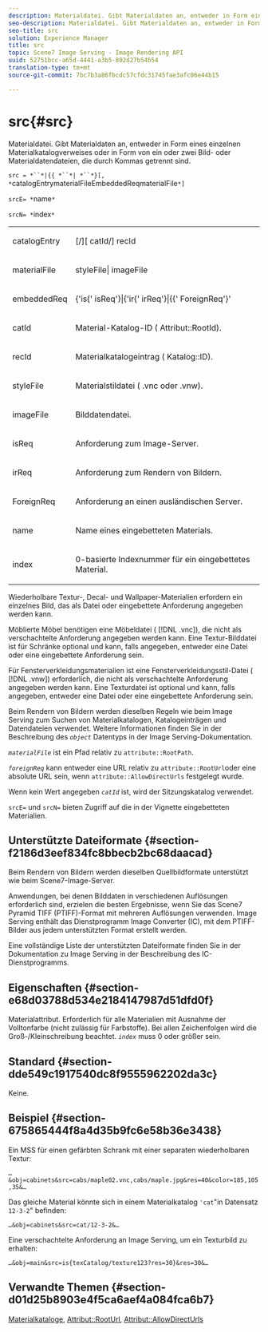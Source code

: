 ```yaml
---
description: Materialdatei. Gibt Materialdaten an, entweder in Form eines einzelnen Materialkatalogverweises oder in Form von ein oder zwei Bild- oder Materialdatendateien, die durch Kommas getrennt sind.
seo-description: Materialdatei. Gibt Materialdaten an, entweder in Form eines einzelnen Materialkatalogverweises oder in Form von ein oder zwei Bild- oder Materialdatendateien, die durch Kommas getrennt sind.
seo-title: src
solution: Experience Manager
title: src
topic: Scene7 Image Serving - Image Rendering API
uuid: 52751bcc-a65d-4441-a3b5-802d27b54b54
translation-type: tm+mt
source-git-commit: 7bc7b3a86fbcdc57cfdc31745fae3afc06e44b15

---
```



# src{#src}

Materialdatei. Gibt Materialdaten an, entweder in Form eines einzelnen Materialkatalogverweises oder in Form von ein oder zwei Bild- oder Materialdatendateien, die durch Kommas getrennt sind.

`src = *``*|{{ *``*| *``*}[, *`catalogEntrymaterialFileEmbeddedReqmaterialFile`*]`

`srcE= *`name`*`

`srcN= *`index`*`

<table id="simpletable_A64C4F084C0A4DDCA45A921D4BD7AAEA"> 
 <tr class="strow"> 
  <td class="stentry"> <p><span class="varname"> catalogEntry</span> </p></td> 
  <td class="stentry"> <p><span class="codeph">[/][<span class="varname"> catId</span>/]<span class="varname"> recId</span></span> </p></td> 
 </tr> 
 <tr class="strow"> 
  <td class="stentry"> <span class="varname"> materialFile</span> </td> 
  <td class="stentry"> <p><span class="codeph"> <span class="varname"> styleFile</span>|<span class="varname"> imageFile</span></span> </p> </td> 
 </tr> 
 <tr class="strow"> 
  <td class="stentry"> <p><span class="varname"> embeddedReq</span> </p> </td> 
  <td class="stentry"> <p><span class="codeph">{'is{'<span class="varname"> isReq</span>'}|{'ir{'<span class="varname"> irReq</span>'}|{{'<span class="varname"> ForeignReq</span>'}'</span> </p></td> 
 </tr> 
 <tr class="strow"> 
  <td class="stentry"> <p><span class="varname"> catId</span> </p></td> 
  <td class="stentry"> <p>Material-Katalog-ID (<span class="codeph"> Attribut::RootId</span>). </p></td> 
 </tr> 
 <tr class="strow"> 
  <td class="stentry"> <p><span class="varname"> recId</span> </p></td> 
  <td class="stentry"> <p>Materialkatalogeintrag (<span class="codeph"> Katalog::ID</span>). </p></td> 
 </tr> 
 <tr class="strow"> 
  <td class="stentry"> <p><span class="varname"> styleFile</span> </p></td> 
  <td class="stentry"> <p>Materialstildatei (<span class="filepath"> .vnc</span> oder <span class="filepath"> .vnw</span>). </p></td> 
 </tr> 
 <tr class="strow"> 
  <td class="stentry"> <p><span class="varname"> imageFile</span> </p></td> 
  <td class="stentry"> <p>Bilddatendatei. </p></td> 
 </tr> 
 <tr class="strow"> 
  <td class="stentry"> <p><span class="varname"> isReq</span> </p></td> 
  <td class="stentry"> <p>Anforderung zum Image-Server. </p></td> 
 </tr> 
 <tr class="strow"> 
  <td class="stentry"> <p><span class="varname"> irReq</span> </p></td> 
  <td class="stentry"> <p>Anforderung zum Rendern von Bildern. </p></td> 
 </tr> 
 <tr class="strow"> 
  <td class="stentry"> <p><span class="varname"> ForeignReq</span> </p></td> 
  <td class="stentry"> <p>Anforderung an einen ausländischen Server. </p></td> 
 </tr> 
 <tr class="strow"> 
  <td class="stentry"> <p><span class="varname"> name</span> </p></td> 
  <td class="stentry"> <p>Name eines eingebetteten Materials. </p></td> 
 </tr> 
 <tr class="strow"> 
  <td class="stentry"> <p><span class="varname"> index</span> </p></td> 
  <td class="stentry"> <p>0-basierte Indexnummer für ein eingebettetes Material. </p></td> 
 </tr> 
</table>

Wiederholbare Textur-, Decal- und Wallpaper-Materialien erfordern ein einzelnes Bild, das als Datei oder eingebettete Anforderung angegeben werden kann.

Möblierte Möbel benötigen eine Möbeldatei ( [!DNL .vnc]), die nicht als verschachtelte Anforderung angegeben werden kann. Eine Textur-Bilddatei ist für Schränke optional und kann, falls angegeben, entweder eine Datei oder eine eingebettete Anforderung sein.

Für Fensterverkleidungsmaterialien ist eine Fensterverkleidungsstil-Datei ( [!DNL .vnw]) erforderlich, die nicht als verschachtelte Anforderung angegeben werden kann. Eine Texturdatei ist optional und kann, falls angegeben, entweder eine Datei oder eine eingebettete Anforderung sein.

Beim Rendern von Bildern werden dieselben Regeln wie beim Image Serving zum Suchen von Materialkatalogen, Katalogeinträgen und Datendateien verwendet. Weitere Informationen finden Sie in der Beschreibung des *`object`* Datentyps in der Image Serving-Dokumentation.

*`materialFile`* ist ein Pfad relativ zu `attribute::RootPath`.

*`foreignReq`* kann entweder eine URL relativ zu `attribute::RootUrl`oder eine absolute URL sein, wenn `attribute::AllowDirectUrls` festgelegt wurde.

Wenn kein Wert angegeben *`catId`* ist, wird der Sitzungskatalog verwendet.

`srcE=` und `srcN=` bieten Zugriff auf die in der Vignette eingebetteten Materialien.

## Unterstützte Dateiformate {#section-f2186d3eef834fc8bbecb2bc68daacad}

Beim Rendern von Bildern werden dieselben Quellbildformate unterstützt wie beim Scene7-Image-Server.

Anwendungen, bei denen Bilddaten in verschiedenen Auflösungen erforderlich sind, erzielen die besten Ergebnisse, wenn Sie das Scene7 Pyramid TIFF (PTIFF)-Format mit mehreren Auflösungen verwenden. Image Serving enthält das Dienstprogramm Image Converter (IC), mit dem PTIFF-Bilder aus jedem unterstützten Format erstellt werden.

Eine vollständige Liste der unterstützten Dateiformate finden Sie in der Dokumentation zu Image Serving in der Beschreibung des IC-Dienstprogramms.

## Eigenschaften {#section-e68d03788d534e2184147987d51dfd0f}

Materialattribut. Erforderlich für alle Materialien mit Ausnahme der Volltonfarbe (nicht zulässig für Farbstoffe). Bei allen Zeichenfolgen wird die Groß-/Kleinschreibung beachtet. *`index`* muss 0 oder größer sein.

## Standard {#section-dde549c1917540dc8f9555962202da3c}

Keine.

## Beispiel {#section-675865444f8a4d35b9fc6e58b36e3438}

Ein MSS für einen gefärbten Schrank mit einer separaten wiederholbaren Textur:

`…&obj=cabinets&src=cabs/maple02.vnc,cabs/maple.jpg&res=40&color=185,105,35&…`

Das gleiche Material könnte sich in einem Materialkatalog `'cat`&quot;in Datensatz `12-3-2`&quot; befinden:

`…&obj=cabinets&src=cat/12-3-2&…`

Eine verschachtelte Anforderung an Image Serving, um ein Texturbild zu erhalten:

`…&obj=main&src=is{texCatalog/texture123?res=30}&res=30&…`

## Verwandte Themen {#section-d01d25b8903e4f5ca6aef4a084fca6b7}

[Materialkataloge](../../../../../ir-api/http-protocol/image-rendering-api-ref/c-ir-http-protocol-ref/c-ir-http-protocol-syntax-and-features/c-ir-http-material-catalogs/c-ir-http-material-catalogs.md#concept-772742c1688f420a88a56f5136ad1db2), [Attribut::RootUrl](../../../../../ir-api/material-cat/image-rendering-api-ref/c-ir-material-catalog/c-ir-attributes-reference/r-ir-rooturl.md#reference-b8d706a573814802bd6794223cc78402), [Attribut::AllowDirectUrls](../../../../../ir-api/material-cat/image-rendering-api-ref/c-ir-material-catalog/c-ir-attributes-reference/r-ir-allowdirecturls.md#reference-02000c0f3c494292bad8425d06268882)
